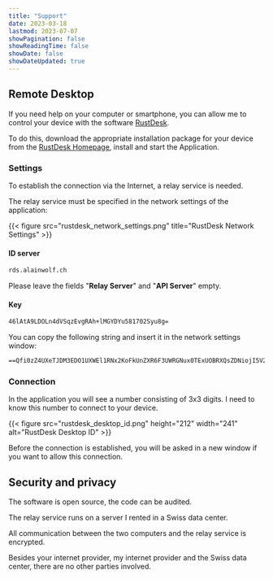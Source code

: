 ```yaml
---
title: "Support"
date: 2023-03-18
lastmod: 2023-07-07
showPagination: false
showReadingTime: false
showDate: false
showDateUpdated: true
---
```


## Remote Desktop

If you need help on your computer or smartphone, you can allow me
to control your device with the software [RustDesk](https://rustdesk.com/).

To do this, download the appropriate installation package for your device from the
[RustDesk Homepage](https://rustdesk.com/), install and start the
Application.

### Settings

To establish the connection via the Internet, a relay service is
needed.

The relay service must be specified in the network settings of the
application:

{{< figure src="rustdesk_network_settings.png" title="RustDesk Network Settings" >}}

#### ID server

```txt
rds.alainwolf.ch
```

Please leave the fields "**Relay Server**" and "**API Server**" empty.

#### Key

```txt
46lAtA9LDOLn4dVSqzEvgRAh+lMGYDYu581702Syu8g=
```

You can copy the following string and insert it in the network settings window:

```txt
==Qfi0zZ4UXeTJDM3EDO1UXWEl1RNx2KoFkUnZXR6F3UWRGNux0TExUOBRXQsZDNiojI5V2aiwiIiojIpBXYiwiIiojI5FGblJnIsICaj5iZs92dulWYsFmLzRmciojI0N3boJye
```

### Connection

In the application you will see a number consisting of 3x3 digits. I need to
know this number to connect to your device.

{{< figure src="rustdesk_desktop_id.png" height="212" width="241" alt="RustDesk Desktop ID" >}}

Before the connection is established, you will be asked in a new window
if you want to allow this connection.

## Security and privacy

The software is open source, the code can be audited.

The relay service runs on a server I rented in a Swiss data center.

All communication between the two computers and the relay service
is encrypted.

Besides your internet provider, my internet provider and the
Swiss data center, there are no other parties involved.
